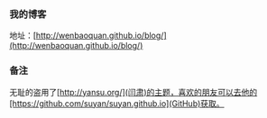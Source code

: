 ### 我的博客

地址：[http://wenbaoquan.github.io/blog/](http://wenbaoquan.github.io/blog/)

### 备注

无耻的盗用了[http://yansu.org/](闫肃)的主题，喜欢的朋友可以去他的[https://github.com/suyan/suyan.github.io](GitHub)获取。